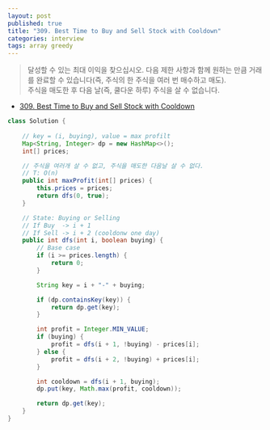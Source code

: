 ```yaml
---
layout: post
published: true
title: "309. Best Time to Buy and Sell Stock with Cooldown"
categories: interview
tags: array greedy
---
```


> 달성할 수 있는 최대 이익을 찾으십시오. 다음 제한 사항과 함께 원하는 만큼 거래를 완료할 수 있습니다(즉, 주식의 한 주식을 여러 번 매수하고 매도).  
> 주식을 매도한 후 다음 날(즉, 쿨다운 하루) 주식을 살 수 없습니다.

- [309. Best Time to Buy and Sell Stock with Cooldown](https://leetcode.com/problems/best-time-to-buy-and-sell-stock-with-cooldown/)

```java
class Solution {
    
    // key = (i, buying), value = max profilt
    Map<String, Integer> dp = new HashMap<>();
    int[] prices;

    // 주식을 여러개 살 수 없고, 주식을 매도한 다음날 살 수 없다.
    // T: O(n)
    public int maxProfit(int[] prices) {
        this.prices = prices;
        return dfs(0, true);
    }

    // State: Buying or Selling
    // If Buy  -> i + 1
    // If Sell -> i + 2 (cooldonw one day)
    public int dfs(int i, boolean buying) {
        // Base case
        if (i >= prices.length) {
            return 0;
        }

        String key = i + "-" + buying;

        if (dp.containsKey(key)) {
            return dp.get(key);
        }

        int profit = Integer.MIN_VALUE;
        if (buying) {
            profit = dfs(i + 1, !buying) - prices[i];
        } else {
            profit = dfs(i + 2, !buying) + prices[i];
        }

        int cooldown = dfs(i + 1, buying);
        dp.put(key, Math.max(profit, cooldown));

        return dp.get(key);
    }
}
```